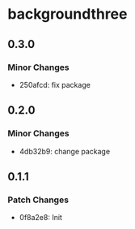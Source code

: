 # backgroundthree

## 0.3.0

### Minor Changes

- 250afcd: fix package

## 0.2.0

### Minor Changes

- 4db32b9: change package

## 0.1.1

### Patch Changes

- 0f8a2e8: Init
